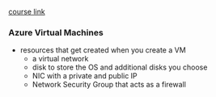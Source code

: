 [course link](https://www.udemy.com/course/microsoft-azure-beginners-guide/)

### Azure Virtual Machines
- resources that get created when you create a VM
    - a virtual network
    - disk to store the OS and additional disks you choose
    - NIC with a private and public IP
    - Network Security Group that acts as a firewall

